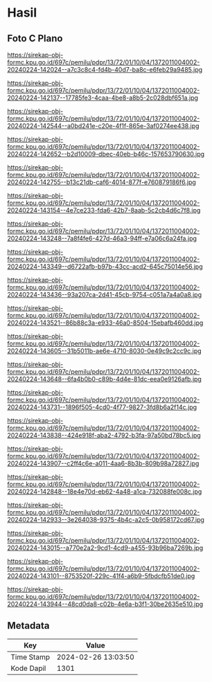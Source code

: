 # Hasil

## Foto C Plano

https://sirekap-obj-formc.kpu.go.id/697c/pemilu/pdpr/13/72/01/10/04/1372011004002-20240224-142024--a7c3c8c4-fd4b-40d7-ba8c-e6feb29a9485.jpg

https://sirekap-obj-formc.kpu.go.id/697c/pemilu/pdpr/13/72/01/10/04/1372011004002-20240224-142137--17785fe3-4caa-4be8-a8b5-2c028dbf651a.jpg

https://sirekap-obj-formc.kpu.go.id/697c/pemilu/pdpr/13/72/01/10/04/1372011004002-20240224-142544--a0bd241e-c20e-4f1f-865e-3af0274ee438.jpg

https://sirekap-obj-formc.kpu.go.id/697c/pemilu/pdpr/13/72/01/10/04/1372011004002-20240224-142652--b2d10009-dbec-40eb-b46c-157653790630.jpg

https://sirekap-obj-formc.kpu.go.id/697c/pemilu/pdpr/13/72/01/10/04/1372011004002-20240224-142755--b13c21db-caf6-4014-877f-e760879186f6.jpg

https://sirekap-obj-formc.kpu.go.id/697c/pemilu/pdpr/13/72/01/10/04/1372011004002-20240224-143154--4e7ce233-fda6-42b7-8aab-5c2cb4d6c7f8.jpg

https://sirekap-obj-formc.kpu.go.id/697c/pemilu/pdpr/13/72/01/10/04/1372011004002-20240224-143248--7a8f4fe6-427d-46a3-94ff-e7a06c6a24fa.jpg

https://sirekap-obj-formc.kpu.go.id/697c/pemilu/pdpr/13/72/01/10/04/1372011004002-20240224-143349--d6722afb-b97b-43cc-acd2-645c75014e56.jpg

https://sirekap-obj-formc.kpu.go.id/697c/pemilu/pdpr/13/72/01/10/04/1372011004002-20240224-143436--93a207ca-2d41-45cb-9754-c051a7a4a0a8.jpg

https://sirekap-obj-formc.kpu.go.id/697c/pemilu/pdpr/13/72/01/10/04/1372011004002-20240224-143521--86b88c3a-e933-46a0-8504-15ebafb460dd.jpg

https://sirekap-obj-formc.kpu.go.id/697c/pemilu/pdpr/13/72/01/10/04/1372011004002-20240224-143605--31b5011b-ae6e-4710-8030-0e49c9c2cc9c.jpg

https://sirekap-obj-formc.kpu.go.id/697c/pemilu/pdpr/13/72/01/10/04/1372011004002-20240224-143648--6fa4b0b0-c89b-4d4e-81dc-eea0e9126afb.jpg

https://sirekap-obj-formc.kpu.go.id/697c/pemilu/pdpr/13/72/01/10/04/1372011004002-20240224-143731--1896f505-4cd0-4f77-9827-3fd8b6a2f14c.jpg

https://sirekap-obj-formc.kpu.go.id/697c/pemilu/pdpr/13/72/01/10/04/1372011004002-20240224-143838--424e918f-aba2-4792-b3fa-97a50bd78bc5.jpg

https://sirekap-obj-formc.kpu.go.id/697c/pemilu/pdpr/13/72/01/10/04/1372011004002-20240224-143907--c2ff4c6e-a011-4aa6-8b3b-809b98a72827.jpg

https://sirekap-obj-formc.kpu.go.id/697c/pemilu/pdpr/13/72/01/10/04/1372011004002-20240224-142848--18e4e70d-eb62-4a48-a1ca-732088fe008c.jpg

https://sirekap-obj-formc.kpu.go.id/697c/pemilu/pdpr/13/72/01/10/04/1372011004002-20240224-142933--3e264038-9375-4b4c-a2c5-0b958172cd67.jpg

https://sirekap-obj-formc.kpu.go.id/697c/pemilu/pdpr/13/72/01/10/04/1372011004002-20240224-143015--a770e2a2-9cd1-4cd9-a455-93b96ba7269b.jpg

https://sirekap-obj-formc.kpu.go.id/697c/pemilu/pdpr/13/72/01/10/04/1372011004002-20240224-143101--8753520f-229c-41f4-a6b9-5fbdcfb51de0.jpg

https://sirekap-obj-formc.kpu.go.id/697c/pemilu/pdpr/13/72/01/10/04/1372011004002-20240224-143944--48cd0da8-c02b-4e6a-b3f1-30be2635e510.jpg


## Metadata

| Key        | Value               |
| ---------- | ------------------- |
| Time Stamp | 2024-02-26 13:03:50 |
| Kode Dapil | 1301                |



